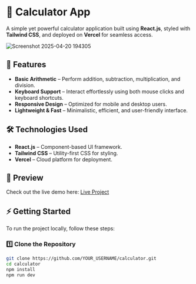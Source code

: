 # 🧮 Calculator App

A simple yet powerful calculator application built using **React.js**, styled with **Tailwind CSS**, and deployed on **Vercel** for seamless access.

![Screenshot 2025-04-20 194305](https://github.com/user-attachments/assets/9a656a0b-66fd-4647-8936-5a1c23ff3989)


## 🚀 Features

- **Basic Arithmetic** – Perform addition, subtraction, multiplication, and division.
- **Keyboard Support** – Interact effortlessly using both mouse clicks and keyboard shortcuts.
- **Responsive Design** – Optimized for mobile and desktop users.
- **Lightweight & Fast** – Minimalistic, efficient, and user-friendly interface.

## 🛠️ Technologies Used

- **React.js** – Component-based UI framework.
- **Tailwind CSS** – Utility-first CSS for styling.
- **Vercel** – Cloud platform for deployment.

## 📸 Preview

Check out the live demo here: [Live Project](https://calculator-puce-five-38.vercel.app/)

## ⚡ Getting Started

To run the project locally, follow these steps:

### 1️⃣ Clone the Repository

```bash
git clone https://github.com/YOUR_USERNAME/calculator.git
cd calculator
npm install
npm run dev
